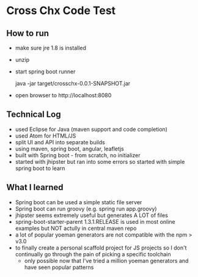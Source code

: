 # Cross Chx Code Test

## How to run

* make sure jre 1.8 is installed
* unzip
* start spring boot runner


    java -jar target/crosschx-0.0.1-SNAPSHOT.jar

* open browser to http://localhost:8080

## Technical Log

* used Eclipse for Java (maven support and code completion)
* used Atom for HTML/JS
* split UI and API into separate builds
* using maven, spring boot, angular, leafletjs
* built with Spring boot - from scratch, no initializer
* started with jhipster but ran into some errors so started with simple spring boot to learn

## What I learned

* Spring boot can be used a simple static file server
* Spring boot can run groovy (e.g. spring run app.groovy)
* jhipster seems extremely useful but generates A LOT of files
* spring-boot-starter-parent 1.3.1.RELEASE is used in most online examples but NOT actully in central maven repo
* a lot of popular yoeman generators are not compatible with the npm > v3.0
* to finally create a personal scaffold project for JS projects so I don't continually go through the pain of picking a specific toolchain
  * only possible now that I've tried a million yoeman generators and have seen popular patterns
